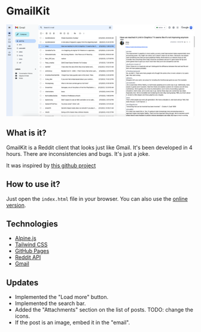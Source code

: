 # GmailKit

![GmailKit](docs/screenshot.png "GmailKit")

## What is it?

GmailKit is a Reddit client that looks just like Gmail. It's been developed in 4 hours. There are inconsistencies and bugs. It's just a joke.

It was inspired by [this github project](https://github.com/pcottle/MSOutlookit/)

## How to use it?

Just open the `index.html` file in your browser. You can also use the [online version](http://niturobert.github.io/gmailkit/).

## Technologies

- [Alpine.js](https://alpinejs.dev/)
- [Tailwind CSS](https://tailwindcss.com/)
- [GitHub Pages](https://pages.github.com/)
- [Reddit API](https://www.reddit.com/dev/api/)
- [Gmail](https://mail.google.com/)

## Updates

- Implemented the "Load more" button.
- Implemented the search bar.
- Added the "Attachments" section on the list of posts. TODO: change the icons.
- If the post is an image, embed it in the "email".
